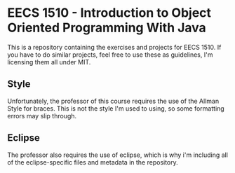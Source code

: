 # EECS 1510 - Introduction to Object Oriented Programming With Java
This is a repository containing the exercises and projects for EECS 
1510. If you have to do similar projects, feel free to use these as 
guidelines, I'm licensing them all under MIT.

## Style
Unfortunately, the professor of this course requires the use of the 
Allman Style for braces. This is not the style I'm used to using, so 
some formatting errors may slip through.

## Eclipse
The professor also requires the use of eclipse, which is why i'm 
including all of the eclipse-specific files and metadata in the 
repository.
